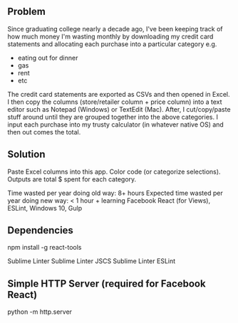 ## Problem

Since graduating college nearly a decade ago, I've been keeping track of how much money I'm wasting monthly by downloading my credit card statements and allocating each purchase into a particular category e.g.
- eating out for dinner
- gas
- rent
- etc

The credit card statements are exported as CSVs and then opened in Excel.  I then copy the columns (store/retailer column + price column) into a text editor such as Notepad (Windows) or TextEdit (Mac).  After, I cut/copy/paste stuff around until they are grouped together into the above categories.  I input each purchase into my trusty calculator (in whatever native OS) and then out comes the total.  

## Solution

Paste Excel columns into this app.  Color code (or categorize selections).  Outputs are total $ spent for each category.

Time wasted per year doing old way: 			8+ hours
Expected time wasted per year doing new way:	< 1 hour + learning Facebook React (for Views), ESLint, Windows 10, Gulp

## Dependencies
npm install -g react-tools

Sublime Linter
Sublime Linter JSCS
Sublime Linter ESLint

## Simple HTTP Server (required for Facebook React)

python -m http.server <port>
